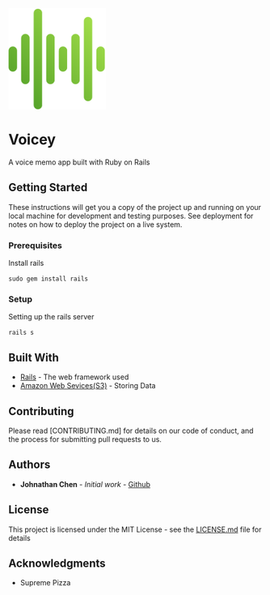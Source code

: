<img height="200" width="auto" src="https://raw.githubusercontent.com/MakeSchool-Tutorials/Voicey-Rails-iOS-Tutorial/df375cbdc9ebc1e40ab86501e1907a1f5a181f73//cover.png">

# Voicey
A voice memo app built with Ruby on Rails

## Getting Started

These instructions will get you a copy of the project up and running on your local machine for development and testing purposes. See deployment for notes on how to deploy the project on a live system.

### Prerequisites

Install rails

```
sudo gem install rails
```

### Setup

Setting up the rails server

```
rails s
```

## Built With

* [Rails](http://rubyonrails.org/) - The web framework used
* [Amazon Web Sevices(S3)](aws.amazon.com) - Storing Data

## Contributing

Please read [CONTRIBUTING.md] for details on our code of conduct, and the process for submitting pull requests to us.

## Authors

* **Johnathan Chen** - *Initial work* - [Github](https://github.com/Johnathanachen)


## License

This project is licensed under the MIT License - see the [LICENSE.md](LICENSE.md) file for details

## Acknowledgments

* Supreme Pizza
